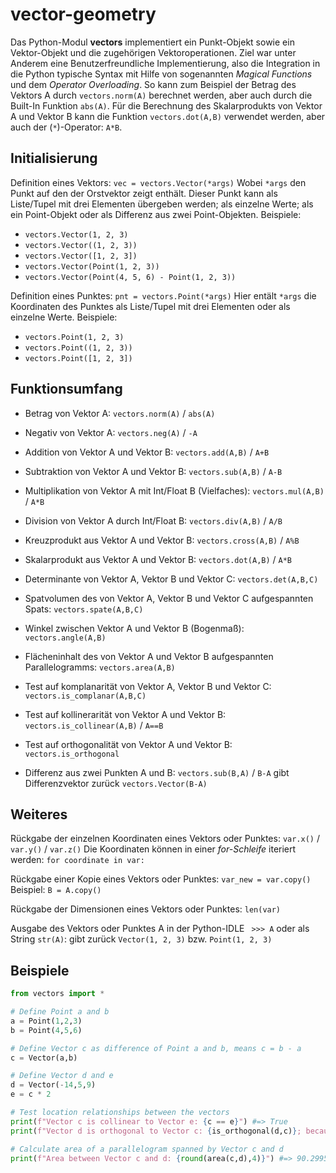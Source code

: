 # vector-geometry

Das Python-Modul **vectors** implementiert ein Punkt-Objekt sowie ein Vektor-Objekt und die zugehörigen Vektoroperationen. Ziel war unter Anderem eine Benutzerfreundliche Implementierung, also die Integration in die Python typische Syntax mit Hilfe von sogenannten *Magical Functions* und dem *Operator Overloading*. So kann zum Beispiel der Betrag des Vektors A durch `vectors.norm(A)` berechnet werden, aber auch durch die Built-In Funktion `abs(A)`. Für die Berechnung des Skalarprodukts von Vektor A und Vektor B kann die Funktion `vectors.dot(A,B)` verwendet werden, aber auch der (`*`)-Operator: `A*B`.


## Initialisierung

Definition eines Vektors: `vec = vectors.Vector(*args)`
Wobei `*args` den Punkt auf den der Orstvektor zeigt enthält. Dieser Punkt kann als Liste/Tupel mit drei Elementen übergeben werden; als einzelne Werte; als ein Point-Objekt oder als Differenz aus zwei Point-Objekten.
Beispiele:
* `vectors.Vector(1, 2, 3)`
* `vectors.Vector((1, 2, 3))`
* `vectors.Vector([1, 2, 3])`
* `vectors.Vector(Point(1, 2, 3))`
* `vectors.Vector(Point(4, 5, 6) - Point(1, 2, 3))`

Definition eines Punktes: `pnt = vectors.Point(*args)`
Hier entält `*args` die Koordinaten des Punktes als Liste/Tupel mit drei Elementen oder als einzelne Werte.
Beispiele:
* `vectors.Point(1, 2, 3)`
* `vectors.Point((1, 2, 3))`
* `vectors.Point([1, 2, 3])`


## Funktionsumfang

* Betrag von Vektor A: `vectors.norm(A)` / `abs(A)`
* Negativ von Vektor A: `vectors.neg(A)` / `-A`
* Addition von Vektor A und Vektor B: `vectors.add(A,B)` / `A+B`
* Subtraktion von Vektor A und Vektor B: `vectors.sub(A,B)` / `A-B`
* Multiplikation von Vektor A mit Int/Float B (Vielfaches): `vectors.mul(A,B)` / `A*B`
* Division von Vektor A durch Int/Float B: `vectors.div(A,B)` / `A/B`
* Kreuzprodukt aus Vektor A und Vektor B: `vectors.cross(A,B)` / `A%B`
* Skalarprodukt aus Vektor A und Vektor B: `vectors.dot(A,B)` / `A*B`
* Determinante von Vektor A, Vektor B und Vektor C: `vectors.det(A,B,C)`
* Spatvolumen des von Vektor A, Vektor B und Vektor C aufgespannten Spats: `vectors.spate(A,B,C)`
* Winkel zwischen Vektor A und Vektor B (Bogenmaß): `vectors.angle(A,B)`
* Flächeninhalt des von Vektor A und Vektor B aufgespannten Parallelogramms: `vectors.area(A,B)`
* Test auf komplanarität von Vektor A, Vektor B und Vektor C: `vectors.is_complanar(A,B,C)`
* Test auf kollinerarität von Vektor A und Vektor B: `vectors.is_collinear(A,B)` / `A==B`
* Test auf orthogonalität von Vektor A und Vektor B: `vectors.is_orthogonal`

* Differenz aus zwei Punkten A und B: `vectors.sub(B,A)` / `B-A` gibt Differenzvektor zurück `vectors.Vector(B-A)`


## Weiteres

Rückgabe der einzelnen Koordinaten eines Vektors oder Punktes: `var.x()` / `var.y()` / `var.z()`
Die Koordinaten können in einer *for-Schleife* iteriert werden: `for coordinate in var:`

Rückgabe einer Kopie eines Vektors oder Punktes: `var_new = var.copy()`
Beispiel: `B = A.copy()`

Rückgabe der Dimensionen eines Vektors oder Punktes: `len(var)`

Ausgabe des Vektors oder Punktes A in der Python-IDLE ` >>> A` oder als String `str(A)`: gibt zurück `Vector(1, 2, 3)` bzw. `Point(1, 2, 3)`


## Beispiele

```python
from vectors import *

# Define Point a and b
a = Point(1,2,3)
b = Point(4,5,6)

# Define Vector c as difference of Point a and b, means c = b - a
c = Vector(a,b)

# Define Vector d and e
d = Vector(-14,5,9)
e = c * 2

# Test location relationships between the vectors
print(f"Vector c is collinear to Vector e: {c == e}") #=> True
print(f"Vector d is orthogonal to Vector c: {is_orthogonal(d,c)}; because dot product of d and c equals {dot(d,c)}") #=> True

# Calculate area of a parallelogram spanned by Vector c and d
print(f"Area between Vector c and d: {round(area(c,d),4)}") #=> 90.2995
```
